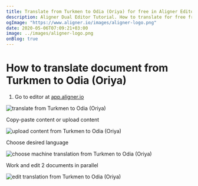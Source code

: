 ```yaml
---
title: Translate from Turkmen to Odia (Oriya) for free in Aligner Editor
description: Aligner Dual Editor Tutorial. How to translate for free from Turkmen to Odia (Oriya). Aligner is multilingual document management platform. 
ogImage: "https://www.aligner.io/images/aligner-logo.png"
date: 2020-05-06T07:09:21+03:00
image: ../images/aligner-logo.png
onBlog: true
---
```


# How to translate document from Turkmen to Odia (Oriya)

1. Go to editor at [app.aligner.io](https://app.aligner.io "Aligner App web page")

![translate from Turkmen to Odia (Oriya)](../aligner-blank-editor.png "translate from Turkmen to Odia (Oriya)")

Copy-paste content or upload content

![upload content from Turkmen to Odia (Oriya)](../aligner-uploaded-document.png "upload content from Turkmen to Odia (Oriya)")

Choose desired language

![choose machine translation from Turkmen to Odia (Oriya)](../aligner-language-dropdown.png "choose machine translation from Turkmen to Odia (Oriya)")

Work and edit 2 documents in parallel

![edit translation from Turkmen to Odia (Oriya)](../aligner-double-sitded-editor.png "edit translation from Turkmen to Odia (Oriya)")

